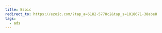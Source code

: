 ```yaml
---
title: Ezoic
redirect_to: https://ezoic.com/?tap_a=6182-5778c2&tap_s=1018671-38abe8
tags:
  - ads
---
```

